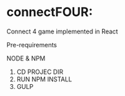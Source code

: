 # connectFOUR:
Connect 4 game implemented in React

Pre-requirements

NODE & NPM

1. CD PROJEC DIR
2. RUN NPM INSTALL
3. GULP
